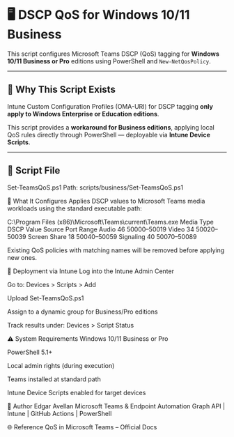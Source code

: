 # 🖥️ DSCP QoS for Windows 10/11 Business

This script configures Microsoft Teams DSCP (QoS) tagging for **Windows 10/11 Business or Pro** editions using PowerShell and `New-NetQosPolicy`.

---

## 🔧 Why This Script Exists

Intune Custom Configuration Profiles (OMA-URI) for DSCP tagging **only apply to Windows Enterprise or Education editions**.

This script provides a **workaround for Business editions**, applying local QoS rules directly through PowerShell — deployable via **Intune Device Scripts**.

---

## 📄 Script File
Set-TeamsQoS.ps1
Path: scripts/business/Set-TeamsQoS.ps1

🎯 What It Configures
Applies DSCP values to Microsoft Teams media workloads using the standard executable path:

C:\Program Files (x86)\Microsoft\Teams\current\Teams.exe
Media Type	DSCP Value	Source Port Range
Audio	46	50000–50019
Video	34	50020–50039
Screen Share	18	50040–50059
Signaling	40	50070–50089

Existing QoS policies with matching names will be removed before applying new ones.

🚀 Deployment via Intune
Log into the Intune Admin Center

Go to: Devices > Scripts > Add

Upload Set-TeamsQoS.ps1

Assign to a dynamic group for Business/Pro editions

Track results under: Devices > Script Status

⚠️ System Requirements
Windows 10/11 Business or Pro

PowerShell 5.1+

Local admin rights (during execution)

Teams installed at standard path

Intune Device Scripts enabled for target devices

🧠 Author
Edgar Avellan
Microsoft Teams & Endpoint Automation
Graph API | Intune | GitHub Actions | PowerShell

🌐 Reference
QoS in Microsoft Teams – Official Docs
